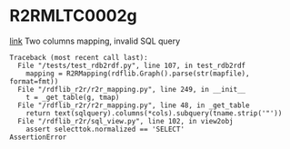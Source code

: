 # R2RMLTC0002g
[link](https://www.w3.org/TR/rdb2rdf-test-cases/#R2RMLTC0002g)
Two columns mapping, invalid SQL query



```
Traceback (most recent call last):
  File "/tests/test_rdb2rdf.py", line 107, in test_rdb2rdf
    mapping = R2RMapping(rdflib.Graph().parse(str(mapfile), format=fmt))
  File "/rdflib_r2r/r2r_mapping.py", line 249, in __init__
    t = _get_table(g, tmap)
  File "/rdflib_r2r/r2r_mapping.py", line 48, in _get_table
    return text(sqlquery).columns(*cols).subquery(tname.strip('"'))
  File "/rdflib_r2r/sql_view.py", line 102, in view2obj
    assert selecttok.normalized == 'SELECT'
AssertionError

```